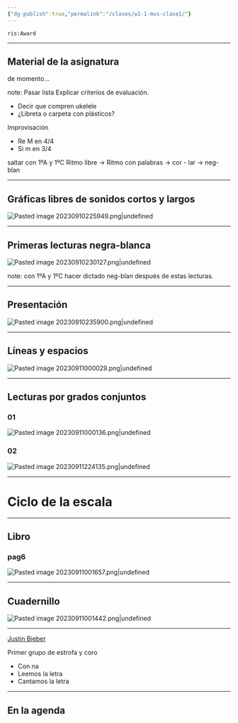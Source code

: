 ```yaml
---
{"dg-publish":true,"permalink":"/clases/w1-1-mus-clase1/"}
---
```



`ris:Award`

---

## Material de la asignatura

de momento... 

note: Pasar lista
Explicar criterios de evaluación.
- Decir que compren ukelele
- ¿Libreta o carpeta con plásticos?

Improvisación
- Re M en 4/4
- Si m en 3/4

saltar con 1ºA y 1ºC
Ritmo libre -> Ritmo con palabras -> cor - lar -> neg-blan

---

<div class="transclusion internal-embed is-loaded"><div class="markdown-embed">



## Gráficas libres de sonidos cortos y largos

![Pasted image 20230910225949.png|undefined](/img/user/Assets/Pasted%20image%2020230910225949.png)


</div></div>


---


<div class="transclusion internal-embed is-loaded"><div class="markdown-embed">



## Primeras lecturas negra-blanca

![Pasted image 20230910230127.png|undefined](/img/user/Assets/Pasted%20image%2020230910230127.png)


</div></div>


note: con 1ºA y 1ºC hacer dictado neg-blan después de estas lecturas.

---

 
<div class="transclusion internal-embed is-loaded"><div class="markdown-embed">



## Presentación

![Pasted image 20230910235900.png|undefined](/img/user/Assets/Pasted%20image%2020230910235900.png)


</div></div>

---


<div class="transclusion internal-embed is-loaded"><div class="markdown-embed">



## Líneas y espacios

![Pasted image 20230911000029.png|undefined](/img/user/Assets/Pasted%20image%2020230911000029.png)


</div></div>


---


<div class="transclusion internal-embed is-loaded"><div class="markdown-embed">



## Lecturas por grados conjuntos

### 01
![Pasted image 20230911000136.png|undefined](/img/user/Assets/Pasted%20image%2020230911000136.png)

### 02
![Pasted image 20230911224135.png|undefined](/img/user/Assets/Pasted%20image%2020230911224135.png)


</div></div>


---

# Ciclo de la escala

---
## Libro


<div class="transclusion internal-embed is-loaded"><div class="markdown-embed">



### pag6

![Pasted image 20230911001657.png|undefined](/img/user/Assets/Pasted%20image%2020230911001657.png)


</div></div>


---

## Cuadernillo

![Pasted image 20230911001442.png|undefined](/img/user/Assets/Pasted%20image%2020230911001442.png)

---

[Justin Bieber](https://open.spotify.com/track/50kpGaPAhYJ3sGmk6vplg0?si=22dfc376eeeb44a4)

Primer grupo de estrofa y coro
- Con na
- Leemos la letra
- Cantamos la letra

---

## En la agenda

